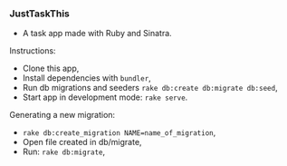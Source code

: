 ### JustTaskThis

- A task app made with Ruby and Sinatra.

Instructions:
- Clone this app,
- Install dependencies with ```bundler```,
- Run db migrations and seeders ```rake db:create db:migrate db:seed```,
- Start app in development mode: ```rake serve```.


Generating a new migration:
- ```rake db:create_migration NAME=name_of_migration```,
- Open file created in db/migrate,
- Run: ```rake db:migrate```,

